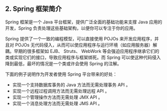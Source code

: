 ## 2. Spring 框架简介

Spring 框架是一个 Java 平台框架，提供广泛全面的基础功能来支撑 Java 应用的开发，Spring 负责处理这些基础架构，以便你可以专注于你的应用。

Spring 提供了一个一致的编程模型，可以直接使用 POJOs 来开发应用程序，并且对 POJOs 无代码侵入，从而可以使应用程序与运行环境（如应用服务器）解耦。早期的很多框架如 EJB、 Struts、 WebWork 等会强迫应用程序继承它们的类或实现它们的接口，导致应用程序与框架绑死。而 Spring 可以使这种代码侵入降到最低，最坏的情况是一个类或许会使用 Spring 的注解。

下面的例子说明作为开发者使用 Spring 平台带来的好处：

* 实现一个支持数据库事务的 Java 方法而无需处理事务 API 。
* 实现一个远程过程调用方法而无需处理远程 API 。
* 实现一个管理操作方法而无需处理 JMX API 。
* 实现一个消息处理方法而无需处理 JMS API 。